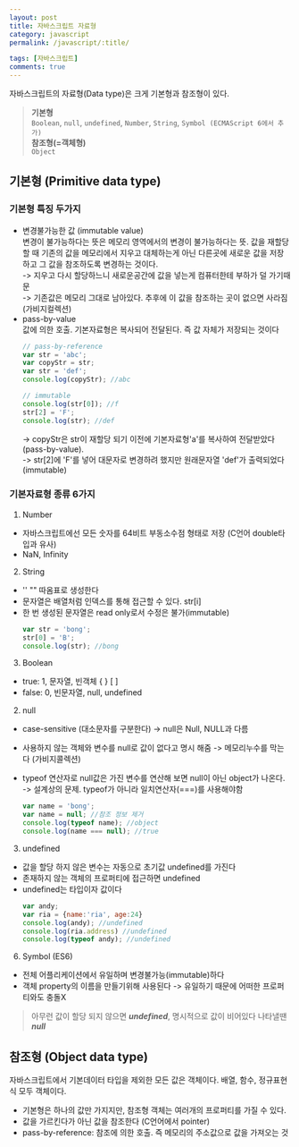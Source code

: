 ```yaml
---
layout: post
title: 자바스크립트 자료형
category: javascript
permalink: /javascript/:title/

tags: [자바스크립트]
comments: true
---
```

자바스크립트의 자료형(Data type)은 크게 기본형과 참조형이 있다. 
>**기본형**   
`Boolean`, `null`, `undefined`, `Number`, `String`, `Symbol (ECMAScript 6에서 추가)`  
>**참조형(=객체형)**       
`Object`

## **기본형 (Primitive data type)**

### 기본형 특징 두가지
* 변경불가능한 값 (immutable value)  
변경이 불가능하다는 뜻은 메모리 영역에서의 변경이 불가능하다는 뜻. 값을 재할당할 때 기존의 값을 메모리에서 지우고 대체하는게 아닌 다른곳에 새로운 값을 저장하고 그 값을 참조하도록 변경하는 것이다.   
-> 지우고 다시 할당하느니 새로운공간에 값을 넣는게 컴퓨터한테 부하가 덜 가기때문  
-> 기존값은 메모리 그대로 남아있다. 추후에 이 값을 참조하는 곳이 없으면 사라짐 (가비지컬렉션)  
* pass-by-value  
    값에 의한 호출. 기본자료형은 복사되어 전달된다. 즉 값 자체가 저장되는 것이다
    ```javascript  
    // pass-by-reference
    var str = 'abc';
    var copyStr = str;
    var str = 'def'; 
    console.log(copyStr); //abc

    // immutable
    console.log(str[0]); //f
    str[2] = 'F';
    console.log(str); //def
    ```
    -> copyStr은 str이 재할당 되기 이전에 기본자료형'a'를 복사하여 전달받았다(pass-by-value).  
    -> str[2]에 'F'를 넣어 대문자로 변경하려 했지만 원래문자열 'def'가 출력되었다(immutable)

### 기본자료형 종류 6가지
1. Number
* 자바스크립트에선 모든 숫자를 64비트 부동소수점 형태로 저장 (C언어 double타입과 유사)
* NaN, Infinity

2. String
* '' "" 따옴표로 생성한다
* 문자열은 배열처럼 인덱스를 통해 접근할 수 있다. str[i]
* 한 번 생성된 문자열은 read only로서 수정은 불가(immutable)
    ```javascript
    var str = 'bong';
    str[0] = 'B';
    console.log(str); //bong
    ```

3. Boolean
* true: 1, 문자열, 빈객체 { } [ ]
* false: 0, 빈문자열, null, undefined

2. null 
* case-sensitive (대소문자를 구분한다) -> null은 Null, NULL과 다름
* 사용하지 않는 객체와 변수를 null로 값이 없다고 명시 해줌 -> 메모리누수를 막는다 (가비지콜렉션)
* typeof 연산자로 null값은 가진 변수를 연산해 보면 null이 아닌 object가 나온다.  
-> 설계상의 문제. typeof가 아니라 일치연산자(===)를 사용해야함

    ```javascript
    var name = 'bong';
    var name = null; //참조 정보 제거
    console.log(typeof name); //object
    console.log(name === null); //true
    ```
3. undefined
* 값을 할당 하지 않은 변수는 자동으로 초기값 undefined를 가진다
* 존재하지 않는 객체의 프로퍼티에 접근하면 undefined
* undefined는 타입이자 값이다
    ```javascript
    var andy;
    var ria = {name:'ria', age:24}
    console.log(andy); //undefined
    console.log(ria.address) //undefined
    console.log(typeof andy); //undefined
    ```

6. Symbol (ES6)
* 전체 어플리케이션에서 유일하며 변경불가능(immutable)하다
* 객체 property의 이름을 만들기위해 사용된다 -> 유일하기 때문에 어떠한 프로퍼티와도 충돌X

> 아무런 값이 할당 되지 않으면 **_undefined_**, 명시적으로 값이 비어있다 나타낼땐 **_null_**

## **참조형 (Object data type)**
자바스크립트에서 기본데이터 타입을 제외한 모든 값은 객체이다. 배열, 함수, 정규표현식 모두 객체이다.  
* 기본형은 하나의 값만 가지지만, 참조형 객체는 여러개의 프로퍼티를 가질 수 있다.
* 값을 가르킨다가 아닌 값을 참조한다 (C언어에서 pointer)
* pass-by-reference: 참조에 의한 호출. 즉 메모리의 주소값으로 값을 가져오는 것


